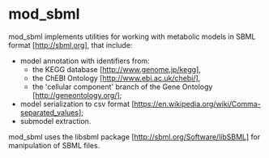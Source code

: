 # mod_sbml

mod_sbml implements utilities for working with metabolic models in SBML format [http://sbml.org], 
that include:
 - model annotation with identifiers from:
    * the KEGG database [http://www.genome.jp/kegg], 
    * the ChEBI Ontology [http://www.ebi.ac.uk/chebi/],
    * the 'cellular component' branch of the Gene Ontology [http://geneontology.org/];
 - model serialization to csv format [https://en.wikipedia.org/wiki/Comma-separated_values];
 - submodel extraction.
 
mod_sbml uses the libsbml package [http://sbml.org/Software/libSBML] for manipulation of SBML files.

